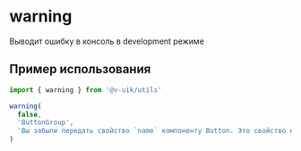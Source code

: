 # warning

Выводит ошибку в консоль в development режиме

## Пример использования

```javascript
import { warning } from '@v-uik/utils'

warning(
  false,
  'ButtonGroup',
  'Вы забыли передать свойство `name` компоненту Button. Это свойство необходимо для использования внутри ButtonGroup'
)
```

